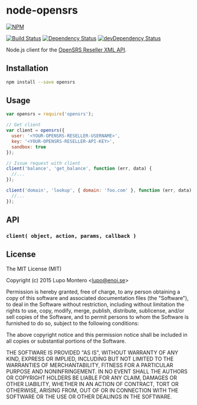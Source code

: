 # node-opensrs

[![NPM](https://nodei.co/npm/opensrs.png?compact=true)](https://nodei.co/npm/opensrs/)

[![Build Status](https://travis-ci.org/E-NOISE/opensrs.svg?branch=master)](https://travis-ci.org/E-NOISE/opensrs)
[![Dependency Status](https://david-dm.org/E-NOISE/opensrs.svg?style=flat)](https://david-dm.org/E-NOISE/opensrs)
[![devDependency Status](https://david-dm.org/wrangr/opensrs/dev-status.png)](https://david-dm.org/wrangr/opensrs#info=devDependencies)

Node.js client for the [OpenSRS Reseller XML API](http://www.opensrs.com/docs/opensrs_xmlapi.pdf).

## Installation

```sh
npm install --save opensrs
```

## Usage

```js
var opensrs = require('opensrs');

// Get client
var client = opensrs({
  user: '<YOUR-OPENSRS-RESELLER-USERNAME>',
  key: '<YOUR-OPENSRS-RESELLER-API-KEY>',
  sandbox: true
});

// Issue request with client
client('balance', 'get_balance', function (err, data) {
  //...
});

client('domain', 'lookup', { domain: 'foo.com' }, function (err, data) {
  //...
});
```

## API

### `client( object, action, params, callback )`

## License

The MIT License (MIT)

Copyright (c) 2015 Lupo Montero &lt;lupo@enoi.se&gt;

Permission is hereby granted, free of charge, to any person obtaining a copy
of this software and associated documentation files (the "Software"), to deal
in the Software without restriction, including without limitation the rights
to use, copy, modify, merge, publish, distribute, sublicense, and/or sell
copies of the Software, and to permit persons to whom the Software is
furnished to do so, subject to the following conditions:

The above copyright notice and this permission notice shall be included in
all copies or substantial portions of the Software.

THE SOFTWARE IS PROVIDED "AS IS", WITHOUT WARRANTY OF ANY KIND, EXPRESS OR
IMPLIED, INCLUDING BUT NOT LIMITED TO THE WARRANTIES OF MERCHANTABILITY,
FITNESS FOR A PARTICULAR PURPOSE AND NONINFRINGEMENT. IN NO EVENT SHALL THE
AUTHORS OR COPYRIGHT HOLDERS BE LIABLE FOR ANY CLAIM, DAMAGES OR OTHER
LIABILITY, WHETHER IN AN ACTION OF CONTRACT, TORT OR OTHERWISE, ARISING FROM,
OUT OF OR IN CONNECTION WITH THE SOFTWARE OR THE USE OR OTHER DEALINGS IN
THE SOFTWARE.

